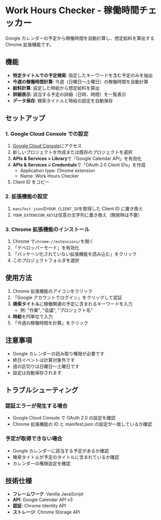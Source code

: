 # Work Hours Checker - 稼働時間チェッカー

Google カレンダーの予定から稼働時間を自動計算し、想定給料を算出する Chrome 拡張機能です。

## 機能

- **特定タイトルでの予定検索**: 指定したキーワードを含む予定のみを抽出
- **今週の稼働時間計算**: 今週（日曜日〜土曜日）の稼働時間を自動計算
- **給料計算**: 設定した時給から想定給料を算出
- **詳細表示**: 該当する予定の詳細（日時、時間）を一覧表示
- **データ保存**: 検索タイトルと時給の設定を自動保存

## セットアップ

### 1. Google Cloud Console での設定

1. [Google Cloud Console](https://console.cloud.google.com/)にアクセス
2. 新しいプロジェクトを作成または既存のプロジェクトを選択
3. **APIs & Services > Library**で「Google Calendar API」を有効化
4. **APIs & Services > Credentials**で「OAuth 2.0 Client IDs」を作成
   - Application type: Chrome extension
   - Name: Work Hours Checker
5. Client ID をコピー

### 2. 拡張機能の設定

1. `manifest.json`の`YOUR_CLIENT_ID`を取得した Client ID に置き換え
2. `YOUR_EXTENSION_KEY`は任意の文字列に置き換え（開発時は不要）

### 3. Chrome 拡張機能のインストール

1. Chrome で`chrome://extensions/`を開く
2. 「デベロッパーモード」を有効化
3. 「パッケージ化されていない拡張機能を読み込む」をクリック
4. このプロジェクトフォルダを選択

## 使用方法

1. Chrome 拡張機能のアイコンをクリック
2. 「Google アカウントでログイン」をクリックして認証
3. **検索タイトル**に稼働関連の予定に含まれるキーワードを入力
   - 例: "作業", "会議", "プロジェクト名"
4. **時給**を円単位で入力
5. 「今週の稼働時間を計算」をクリック

## 注意事項

- Google カレンダーの読み取り権限が必要です
- 終日イベントは計算対象外です
- 週の区切りは日曜日〜土曜日です
- 設定は自動保存されます

## トラブルシューティング

### 認証エラーが発生する場合

- Google Cloud Console で OAuth 2.0 の設定を確認
- Chrome 拡張機能の ID と manifest.json の設定が一致しているか確認

### 予定が取得できない場合

- Google カレンダーに該当する予定があるか確認
- 検索タイトルが予定のタイトルに含まれているか確認
- カレンダーの権限設定を確認

## 技術仕様

- **フレームワーク**: Vanilla JavaScript
- **API**: Google Calendar API v3
- **認証**: Chrome Identity API
- **ストレージ**: Chrome Storage API
